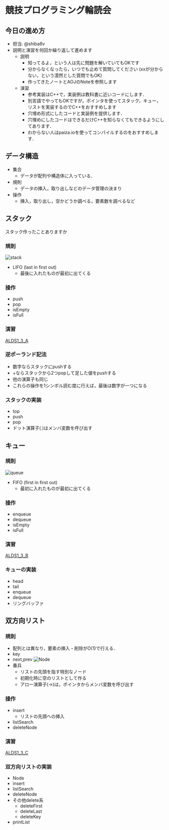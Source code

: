 # 競技プログラミング輪読会
## 今日の進め方
- 担当: @shiba6v
- 説明と演習を何回か繰り返して進めます
  - 説明
    - 知ってるよ，という人は先に問題を解いていてもOKです
    - 分からなくなったら，いつでも止めて質問してください (xxが分からない，という漠然とした質問でもOK)
    - 作ってきたノートとAOJのNoteを参照します
  - 演習
    - 参考実装はC++で，実装例は教科書に近いコードにします．
    - 別言語でやってもOKですが，ポインタを使ってスタック，キュー，リストを実装するのでC++をおすすめします
    - 穴埋め形式にしたコードと実装例を提供します．
    - 穴埋めにしたコードはできるだけC++を知らなくてもできるようにしてあります．
    - わからない人はpaiza.ioを使ってコンパイルするのをおすすめします．

## データ構造
- 集合
  - データが配列や構造体に入っている．
- 規則
  - データの挿入，取り出しなどのデータ管理の決まり
- 操作
  - 挿入，取り出し，空かどうか調べる，要素数を調べるなど

## スタック
スタック作ったことありますか
### 規則
![stack](https://upload.wikimedia.org/wikipedia/commons/b/b4/Lifo_stack.png)
- LIFO (last in first out)
  - 最後に入れたものが最初に出てくる
### 操作
  - push
  - pop
  - isEmpty
  - isFull

### 演習
[ALDS1_3_A](http://judge.u-aizu.ac.jp/onlinejudge/description.jsp?id=ALDS1_3_A&lang=jp)

### 逆ポーランド記法
- 数字ならスタックにpushする
- +ならスタックから2つpopして足した値をpushする
- 他の演算子も同じ
- これらの操作を1シンボル読む度に行えば，最後は数字が一つになる

### スタックの実装
- top
- push
- pop
- ドット演算子(.)はメンバ変数を呼び出す

## キュー
### 規則
![queue](https://upload.wikimedia.org/wikipedia/commons/5/52/Data_Queue.svg)
- FIFO (first in first out)
  - 最初に入れたものが最初に出てくる
### 操作
  - enqueue
  - dequeue
  - isEmpty
  - isFull

### 演習
[ALDS1_3_B](http://judge.u-aizu.ac.jp/onlinejudge/description.jsp?id=ALDS1_3_B&lang=jp)

### キューの実装
- head
- tail
- enqueue
- dequeue
- リングバッファ

## 双方向リスト
### 規則
- 配列とは異なり，要素の挿入・削除がO(1)で行える．
- key
- next,prev
![Node](https://upload.wikimedia.org/wikipedia/commons/5/5e/Doubly-linked-list.svg)
- 番兵
  - リストの先頭を指す特別なノード
  - 初期化時に空のリストとして作る
  - アロー演算子(->)は，ポインタからメンバ変数を呼び出す

### 操作
- insert
  - リストの先頭への挿入
- listSearch
- deleteNode
### 演習
[ALDS1_3_C](http://judge.u-aizu.ac.jp/onlinejudge/description.jsp?id=ALDS1_3_C&lang=jp)

### 双方向リストの実装
- Node
- insert
- listSearch
- deleteNode
- その他delete系
  - deleteFirst
  - deleteLast
  - deleteKey
- printList
